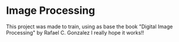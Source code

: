 # Image Processing
 This project was made to train, using as base the book "Digital Image Processing" by Rafael C. Gonzalez
 I really hope it works!!
